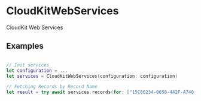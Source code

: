 # CloudKitWebServices
CloudKit Web Services


## Examples

```swift

// Init services
let configuration = ...
let services = CloudKitWebServices(configuration: configuration)

// Fetching Records by Record Name
let result = try await services.records(for: ["15C86234-0658-442F-A740-AC8610785A81"])
```
